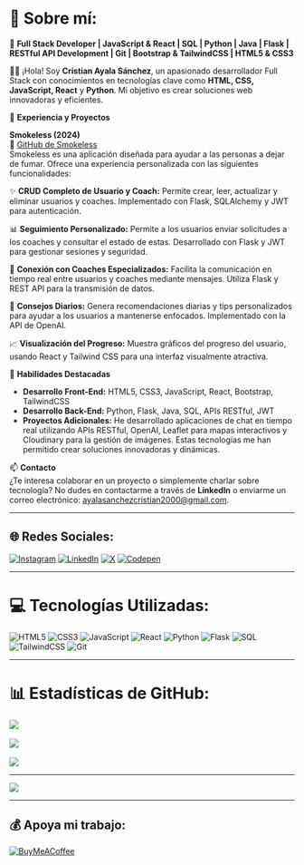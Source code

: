 # 💫 Sobre mí:
🌟 **Full Stack Developer | JavaScript & React | SQL | Python | Java | Flask | RESTful API Development | Git | Bootstrap & TailwindCSS | HTML5 & CSS3**

👨‍💻 ¡Hola! Soy **Cristian Ayala Sánchez**, un apasionado desarrollador Full Stack con conocimientos en tecnologías clave como **HTML, CSS, JavaScript, React** y **Python**. Mi objetivo es crear soluciones web innovadoras y eficientes.

💼 **Experiencia y Proyectos**

**Smokeless (2024)**  
🔗 [GitHub de Smokeless](https://github.com/cristiann05/Smokeless)  
Smokeless es una aplicación diseñada para ayudar a las personas a dejar de fumar. Ofrece una experiencia personalizada con las siguientes funcionalidades:

✨ **CRUD Completo de Usuario y Coach:** Permite crear, leer, actualizar y eliminar usuarios y coaches. Implementado con Flask, SQLAlchemy y JWT para autenticación.

📊 **Seguimiento Personalizado:** Permite a los usuarios enviar solicitudes a los coaches y consultar el estado de estas. Desarrollado con Flask y JWT para gestionar sesiones y seguridad.

💬 **Conexión con Coaches Especializados:** Facilita la comunicación en tiempo real entre usuarios y coaches mediante mensajes. Utiliza Flask y REST API para la transmisión de datos.

📝 **Consejos Diarios:** Genera recomendaciones diarias y tips personalizados para ayudar a los usuarios a mantenerse enfocados. Implementado con la API de OpenAI.

📈 **Visualización del Progreso:** Muestra gráficos del progreso del usuario, usando React y Tailwind CSS para una interfaz visualmente atractiva.

🚀 **Habilidades Destacadas**  
- **Desarrollo Front-End:** HTML5, CSS3, JavaScript, React, Bootstrap, TailwindCSS  
- **Desarrollo Back-End:** Python, Flask, Java, SQL, APIs RESTful, JWT  
- **Proyectos Adicionales:** He desarrollado aplicaciones de chat en tiempo real utilizando APIs RESTful, OpenAI, Leaflet para mapas interactivos y Cloudinary para la gestión de imágenes. Estas tecnologías me han permitido crear soluciones innovadoras y dinámicas.

📫 **Contacto**  
¿Te interesa colaborar en un proyecto o simplemente charlar sobre tecnología? No dudes en contactarme a través de **LinkedIn** o enviarme un correo electrónico: ayalasanchezcristian2000@gmail.com.


---

## 🌐 Redes Sociales:
[![Instagram](https://img.shields.io/badge/Instagram-%23E4405F.svg?logo=Instagram&logoColor=white)](https://instagram.com/cristian_as05) 
[![LinkedIn](https://img.shields.io/badge/LinkedIn-%230077B5.svg?logo=linkedin&logoColor=white)](https://linkedin.com/in/cristian-ayala-sánchez-1a4157307) 
[![X](https://img.shields.io/badge/X-black.svg?logo=X&logoColor=white)](https://x.com/cristian_as05) 
[![Codepen](https://img.shields.io/badge/Codepen-000000?style=for-the-badge&logo=codepen&logoColor=white)](https://codepen.io/cristian_as05)

---

# 💻 Tecnologías Utilizadas:
![HTML5](https://img.shields.io/badge/HTML5-%23E34F26.svg?style=for-the-badge&logo=html5&logoColor=white) 
![CSS3](https://img.shields.io/badge/CSS3-%231572B6.svg?style=for-the-badge&logo=css3&logoColor=white) 
![JavaScript](https://img.shields.io/badge/javascript-%23323330.svg?style=for-the-badge&logo=javascript&logoColor=%23F7DF1E) 
![React](https://img.shields.io/badge/react-%2320232a.svg?style=for-the-badge&logo=react&logoColor=%2361DAFB) 
![Python](https://img.shields.io/badge/python-%233776AB.svg?style=for-the-badge&logo=python&logoColor=white) 
![Flask](https://img.shields.io/badge/flask-%23000000.svg?style=for-the-badge&logo=flask&logoColor=white) 
![SQL](https://img.shields.io/badge/sql-%234791A4.svg?style=for-the-badge&logo=postgresql&logoColor=white) 
![TailwindCSS](https://img.shields.io/badge/tailwindcss-%2338B2AC.svg?style=for-the-badge&logo=tailwind-css&logoColor=white) 
![Git](https://img.shields.io/badge/git-%23F05033.svg?style=for-the-badge&logo=git&logoColor=white)

---

# 📊 Estadísticas de GitHub:
![](https://github-readme-stats.vercel.app/api?username=Cristiann05&theme=highcontrast&hide_border=false&include_all_commits=true&count_private=true)<br/>
<br/>
![](https://github-readme-streak-stats.herokuapp.com/?user=Cristiann05&theme=highcontrast&hide_border=false)<br/>
<br/>
![](https://github-readme-stats.vercel.app/api/top-langs/?username=Cristiann05&theme=highcontrast&hide_border=false&include_all_commits=true&count_private=true&layout=compact)

---

[![](https://visitcount.itsvg.in/api?id=Cristiann05&icon=0&color=0)](https://visitcount.itsvg.in)

---

## 💰 Apoya mi trabajo:
[![BuyMeACoffee](https://img.shields.io/badge/Buy%20Me%20a%20Coffee-ffdd00?style=for-the-badge&logo=buy-me-a-coffee&logoColor=black)](https://buymeacoffee.com/cristian_as05)

